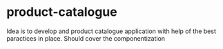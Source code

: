 # product-catalogue
Idea is to develop and product catalogue application with help of the best paractices in place. Should cover the componentization
